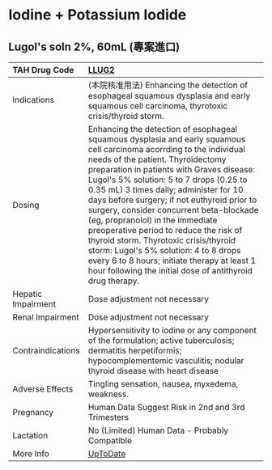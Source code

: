 # Iodine + Potassium Iodide

## Lugol's soln 2%, 60mL (專案進口)

| TAH Drug Code      | [LLUG2](https://www.tahsda.org.tw/drugs/hissearch.php?drug_code=LLUG2)                                                                                                                                                                                                                                                                                                                                                                                                                                                                                                                                                                                             |
|:-------------------|:-------------------------------------------------------------------------------------------------------------------------------------------------------------------------------------------------------------------------------------------------------------------------------------------------------------------------------------------------------------------------------------------------------------------------------------------------------------------------------------------------------------------------------------------------------------------------------------------------------------------------------------------------------------------|
| Indications        | (本院核准用法) Enhancing the detection of esophageal squamous dysplasia and early squamous cell carcinoma, thyrotoxic crisis/thyroid storm.                                                                                                                                                                                                                                                                                                                                                                                                                                                                                                                        |
| Dosing             | Enhancing the detection of esophageal squamous dysplasia and early squamous cell carcinoma acorrding to the individual needs of the patient. Thyroidectomy preparation in patients with Graves disease: Lugol's 5% solution: 5 to 7 drops (0.25 to 0.35 mL) 3 times daily; administer for 10 days before surgery; if not euthyroid prior to surgery, consider concurrent beta-blockade (eg, propranolol) in the immediate preoperative period to reduce the risk of thyroid storm. Thyrotoxic crisis/thyroid storm: Lugol's 5% solution: 4 to 8 drops every 6 to 8 hours; initiate therapy at least 1 hour following the initial dose of antithyroid drug therapy. |
| Hepatic Impairment | Dose adjustment not necessary                                                                                                                                                                                                                                                                                                                                                                                                                                                                                                                                                                                                                                      |
| Renal Impairment   | Dose adjustment not necessary                                                                                                                                                                                                                                                                                                                                                                                                                                                                                                                                                                                                                                      |
| Contraindications  | Hypersensitivity to iodine or any component of the formulation; active tuberculosis; dermatitis herpetiformis; hypocomplementemic vasculitis; nodular thyroid disease with heart disease                                                                                                                                                                                                                                                                                                                                                                                                                                                                           |
| Adverse Effects    | Tingling sensation, nausea, myxedema, weakness.                                                                                                                                                                                                                                                                                                                                                                                                                                                                                                                                                                                                                    |
| Pregnancy          | Human Data Suggest Risk in 2nd and 3rd Trimesters                                                                                                                                                                                                                                                                                                                                                                                                                                                                                                                                                                                                                  |
| Lactation          | No (Limited) Human Data - Probably Compatible                                                                                                                                                                                                                                                                                                                                                                                                                                                                                                                                                                                                                      |
| More Info          | [UpToDate](https://www.uptodate.com/contents/iodine-and-potassium-iodide-drug-information)                                                                                                                                                                                                                                                                                                                                                                                                                                                                                                                                                                         |

